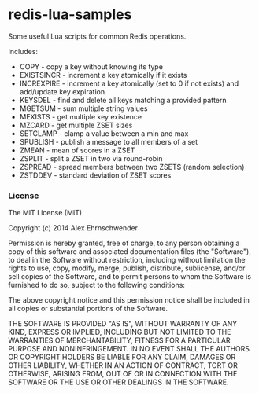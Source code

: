 # redis-lua-samples
Some useful Lua scripts for common Redis operations.

Includes:
* COPY        - copy a key without knowing its type
* EXISTSINCR  - increment a key atomically if it exists
* INCREXPIRE  - increment a key atomically (set to 0 if not exists) and add/update key expiration
* KEYSDEL     - find and delete all keys matching a provided pattern 
* MGETSUM     - sum multiple string values
* MEXISTS     - get multiple key existence
* MZCARD      - get multiple ZSET sizes
* SETCLAMP    - clamp a value between a min and max
* SPUBLISH    - publish a message to all members of a set
* ZMEAN       - mean of scores in a ZSET
* ZSPLIT      - split a ZSET in two via round-robin
* ZSPREAD     - spread members between two ZSETS (random selection) 
* ZSTDDEV     - standard deviation of ZSET scores


### License

The MIT License (MIT)

Copyright (c) 2014 Alex Ehrnschwender

Permission is hereby granted, free of charge, to any person obtaining a copy of
this software and associated documentation files (the "Software"), to deal in
the Software without restriction, including without limitation the rights to
use, copy, modify, merge, publish, distribute, sublicense, and/or sell copies of
the Software, and to permit persons to whom the Software is furnished to do so,
subject to the following conditions:

The above copyright notice and this permission notice shall be included in all
copies or substantial portions of the Software.

THE SOFTWARE IS PROVIDED "AS IS", WITHOUT WARRANTY OF ANY KIND, EXPRESS OR
IMPLIED, INCLUDING BUT NOT LIMITED TO THE WARRANTIES OF MERCHANTABILITY, FITNESS
FOR A PARTICULAR PURPOSE AND NONINFRINGEMENT. IN NO EVENT SHALL THE AUTHORS OR
COPYRIGHT HOLDERS BE LIABLE FOR ANY CLAIM, DAMAGES OR OTHER LIABILITY, WHETHER
IN AN ACTION OF CONTRACT, TORT OR OTHERWISE, ARISING FROM, OUT OF OR IN
CONNECTION WITH THE SOFTWARE OR THE USE OR OTHER DEALINGS IN THE SOFTWARE.
